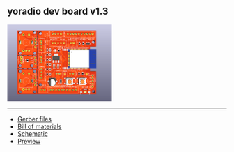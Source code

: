 ## yoradio dev board v1.3
<img src="yodevbrd_v1.3_PRV.jpg" width="240" height="auto" />

---
- [Gerber files](yodevbrd_v1.3_GBR.zip)
- [Bill of materials](yodevbrd_v1.2_BOM.pdf)
- [Schematic](yodevbrd_v1.3_SCH.pdf)
- [Preview](yodevbrd_v1.3_PRV.jpg)

